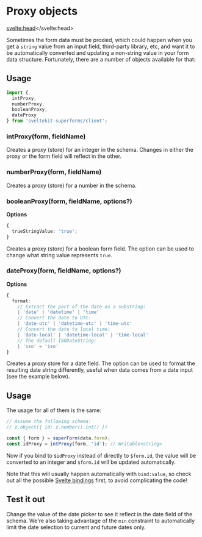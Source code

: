 <script lang="ts">
	import Form from './Form.svelte'
  import Next from '$lib/Next.svelte'
	import SuperDebug from 'sveltekit-superforms/client/SuperDebug.svelte'
  import { concepts } from '$lib/navigation/sections'

	export let data;
</script>

# Proxy objects

<svelte:head><title>Proxy objects</title></svelte:head>

Sometimes the form data must be proxied, which could happen when you get a `string` value from an input field, third-party library, etc, and want it to be automatically converted and updating a non-string value in your form data structure. Fortunately, there are a number of objects available for that:

## Usage

```ts
import {
  intProxy,
  numberProxy,
  booleanProxy,
  dateProxy
} from 'sveltekit-superforms/client';
```

### intProxy(form, fieldName)

Creates a proxy (store) for an integer in the schema. Changes in either the proxy or the form field will reflect in the other.

### numberProxy(form, fieldName)

Creates a proxy (store) for a number in the schema.

### booleanProxy(form, fieldName, options?)

**Options**

```ts
{
  trueStringValue: 'true';
}
```

Creates a proxy (store) for a boolean form field. The option can be used to change what string value represents `true`.

### dateProxy(form, fieldName, options?)

**Options**

```ts
{
  format:
    // Extract the part of the date as a substring:
    | 'date' | 'datetime' | 'time'
    // Convert the date to UTC:
    | 'date-utc' | 'datetime-utc' | 'time-utc'
    // Convert the date to local time:
    | 'date-local' | 'datetime-local' | 'time-local'
    // The default ISODateString:
    | 'iso' = 'iso'
}
```

Creates a proxy store for a date field. The option can be used to format the resulting date string differently, useful when data comes from a date input (see the example below).

## Usage

The usage for all of them is the same:

```ts
// Assume the following schema:
// z.object({ id: z.number().int() })

const { form } = superForm(data.form);
const idProxy = intProxy(form, 'id'); // Writable<string>
```

Now if you bind to `$idProxy` instead of directly to `$form.id`, the value will be converted to an integer and `$form.id` will be updated automatically.

Note that this will usually happen automatically with `bind:value`, so check out all the possible [Svelte bindings](https://svelte.dev/tutorial/text-inputs) first, to avoid complicating the code!

## Test it out

Change the value of the date picker to see it reflect in the date field of the schema. We're also taking advantage of the `min` constraint to automatically limit the date selection to current and future dates only.

<Form {data} />

<Next section={concepts} />
